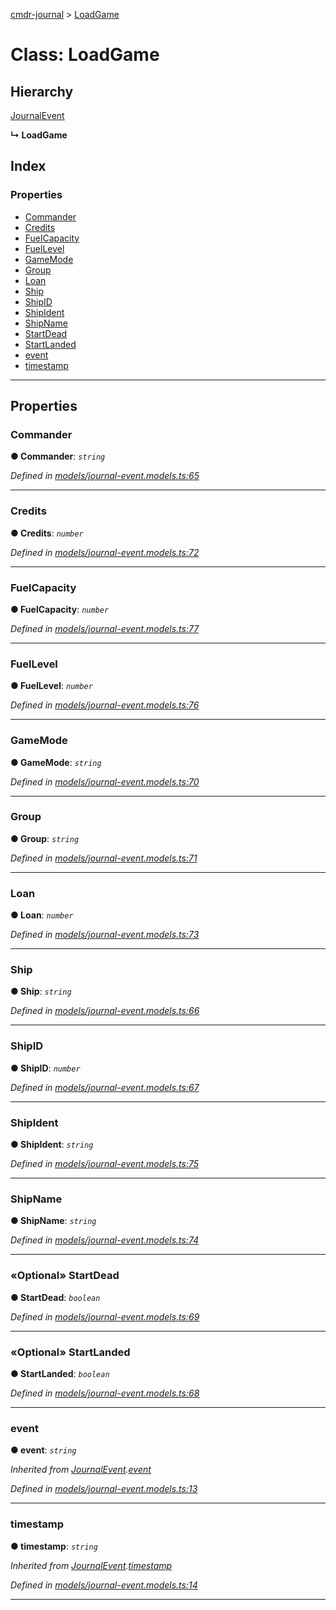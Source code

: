 [cmdr-journal](../README.md) > [LoadGame](../classes/loadgame.md)



# Class: LoadGame

## Hierarchy


 [JournalEvent](journalevent.md)

**↳ LoadGame**







## Index

### Properties

* [Commander](loadgame.md#commander)
* [Credits](loadgame.md#credits)
* [FuelCapacity](loadgame.md#fuelcapacity)
* [FuelLevel](loadgame.md#fuellevel)
* [GameMode](loadgame.md#gamemode)
* [Group](loadgame.md#group)
* [Loan](loadgame.md#loan)
* [Ship](loadgame.md#ship)
* [ShipID](loadgame.md#shipid)
* [ShipIdent](loadgame.md#shipident)
* [ShipName](loadgame.md#shipname)
* [StartDead](loadgame.md#startdead)
* [StartLanded](loadgame.md#startlanded)
* [event](loadgame.md#event)
* [timestamp](loadgame.md#timestamp)



---
## Properties
<a id="commander"></a>

###  Commander

**●  Commander**:  *`string`* 

*Defined in [models/journal-event.models.ts:65](https://github.com/chrisbruford/cmdr-journal/blob/1e4d048/src/models/journal-event.models.ts#L65)*





___

<a id="credits"></a>

###  Credits

**●  Credits**:  *`number`* 

*Defined in [models/journal-event.models.ts:72](https://github.com/chrisbruford/cmdr-journal/blob/1e4d048/src/models/journal-event.models.ts#L72)*





___

<a id="fuelcapacity"></a>

###  FuelCapacity

**●  FuelCapacity**:  *`number`* 

*Defined in [models/journal-event.models.ts:77](https://github.com/chrisbruford/cmdr-journal/blob/1e4d048/src/models/journal-event.models.ts#L77)*





___

<a id="fuellevel"></a>

###  FuelLevel

**●  FuelLevel**:  *`number`* 

*Defined in [models/journal-event.models.ts:76](https://github.com/chrisbruford/cmdr-journal/blob/1e4d048/src/models/journal-event.models.ts#L76)*





___

<a id="gamemode"></a>

###  GameMode

**●  GameMode**:  *`string`* 

*Defined in [models/journal-event.models.ts:70](https://github.com/chrisbruford/cmdr-journal/blob/1e4d048/src/models/journal-event.models.ts#L70)*





___

<a id="group"></a>

###  Group

**●  Group**:  *`string`* 

*Defined in [models/journal-event.models.ts:71](https://github.com/chrisbruford/cmdr-journal/blob/1e4d048/src/models/journal-event.models.ts#L71)*





___

<a id="loan"></a>

###  Loan

**●  Loan**:  *`number`* 

*Defined in [models/journal-event.models.ts:73](https://github.com/chrisbruford/cmdr-journal/blob/1e4d048/src/models/journal-event.models.ts#L73)*





___

<a id="ship"></a>

###  Ship

**●  Ship**:  *`string`* 

*Defined in [models/journal-event.models.ts:66](https://github.com/chrisbruford/cmdr-journal/blob/1e4d048/src/models/journal-event.models.ts#L66)*





___

<a id="shipid"></a>

###  ShipID

**●  ShipID**:  *`number`* 

*Defined in [models/journal-event.models.ts:67](https://github.com/chrisbruford/cmdr-journal/blob/1e4d048/src/models/journal-event.models.ts#L67)*





___

<a id="shipident"></a>

###  ShipIdent

**●  ShipIdent**:  *`string`* 

*Defined in [models/journal-event.models.ts:75](https://github.com/chrisbruford/cmdr-journal/blob/1e4d048/src/models/journal-event.models.ts#L75)*





___

<a id="shipname"></a>

###  ShipName

**●  ShipName**:  *`string`* 

*Defined in [models/journal-event.models.ts:74](https://github.com/chrisbruford/cmdr-journal/blob/1e4d048/src/models/journal-event.models.ts#L74)*





___

<a id="startdead"></a>

### «Optional» StartDead

**●  StartDead**:  *`boolean`* 

*Defined in [models/journal-event.models.ts:69](https://github.com/chrisbruford/cmdr-journal/blob/1e4d048/src/models/journal-event.models.ts#L69)*





___

<a id="startlanded"></a>

### «Optional» StartLanded

**●  StartLanded**:  *`boolean`* 

*Defined in [models/journal-event.models.ts:68](https://github.com/chrisbruford/cmdr-journal/blob/1e4d048/src/models/journal-event.models.ts#L68)*





___

<a id="event"></a>

###  event

**●  event**:  *`string`* 

*Inherited from [JournalEvent](journalevent.md).[event](journalevent.md#event)*

*Defined in [models/journal-event.models.ts:13](https://github.com/chrisbruford/cmdr-journal/blob/1e4d048/src/models/journal-event.models.ts#L13)*





___

<a id="timestamp"></a>

###  timestamp

**●  timestamp**:  *`string`* 

*Inherited from [JournalEvent](journalevent.md).[timestamp](journalevent.md#timestamp)*

*Defined in [models/journal-event.models.ts:14](https://github.com/chrisbruford/cmdr-journal/blob/1e4d048/src/models/journal-event.models.ts#L14)*





___


